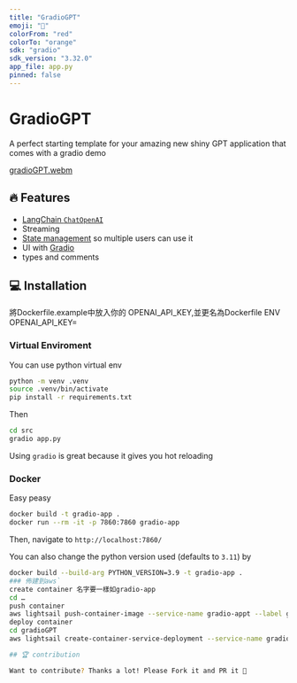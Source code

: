 ```yaml
---
title: "GradioGPT"
emoji: "🚀"
colorFrom: "red"
colorTo: "orange"
sdk: "gradio"
sdk_version: "3.32.0"
app_file: app.py
pinned: false
---
```


# GradioGPT
A perfect starting template for your amazing new shiny GPT application that comes with a gradio demo

[gradioGPT.webm](https://github.com/FrancescoSaverioZuppichini/gradioGPT/assets/15908060/f5a23581-88bf-4129-9d28-a47beeae1bdf)


## 🔥 Features

- [LangChain `ChatOpenAI`](https://python.langchain.com/en/latest/modules/models/chat/integrations/openai.html)
- Streaming
- [State management](https://gradio.app/state-in-blocks/) so multiple users can use it
- UI with [Gradio](https://gradio.app/)
- types and comments

## 💻 Installation

將Dockerfile.example中放入你的 OPENAI_API_KEY,並更名為Dockerfile
ENV OPENAI_API_KEY= 

### Virtual Enviroment

You can use python virtual env

```bash
python -m venv .venv
source .venv/bin/activate
pip install -r requirements.txt
``` 

Then

```bash
cd src
gradio app.py
```

Using `gradio` is great because it gives you hot reloading

### Docker 

Easy peasy

```bash
docker build -t gradio-app .
docker run --rm -it -p 7860:7860 gradio-app
```

Then, navigate to `http://localhost:7860/`

You can also change the python version used (defaults to `3.11`) by

```bash
docker build --build-arg PYTHON_VERSION=3.9 -t gradio-app .
### 佈建到aws`
create container 名字要一樣如gradio-app
cd …
push container
aws lightsail push-container-image --service-name gradio-appt --label gradio-app --image gradio-app``
deploy container
cd gradioGPT
aws lightsail create-container-service-deployment --service-name gradio-appt --containers file://containers.json --public-endpoint file://public-endpoint.json

## 🏆 contribution

Want to contribute? Thanks a lot! Please Fork it and PR it 🙏

